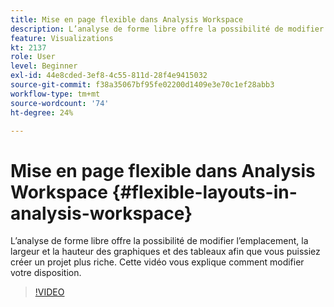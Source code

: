 ```yaml
---
title: Mise en page flexible dans Analysis Workspace
description: L’analyse de forme libre offre la possibilité de modifier l’emplacement, la largeur et la hauteur des graphiques et des tableaux afin que vous puissiez créer un projet plus riche. Cette vidéo vous explique comment modifier votre disposition.
feature: Visualizations
kt: 2137
role: User
level: Beginner
exl-id: 44e8cded-3ef8-4c55-811d-28f4e9415032
source-git-commit: f38a35067bf95fe02200d1409e3e70c1ef28abb3
workflow-type: tm+mt
source-wordcount: '74'
ht-degree: 24%

---
```


# Mise en page flexible dans Analysis Workspace {#flexible-layouts-in-analysis-workspace}

L’analyse de forme libre offre la possibilité de modifier l’emplacement, la largeur et la hauteur des graphiques et des tableaux afin que vous puissiez créer un projet plus riche. Cette vidéo vous explique comment modifier votre disposition.

>[!VIDEO](https://video.tv.adobe.com/v/41487/?quality=12&learn=on&captions=fre_fr)
